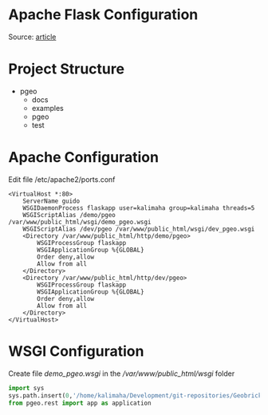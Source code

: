 Apache Flask Configuration
====
Source: [article](https://beagle.whoi.edu/redmine/projects/ibt/wiki/Deploying_Flask_Apps_with_Apache_and_Mod_WSGI)

Project Structure
========
* pgeo
    * docs
    * examples
    * pgeo
    * test

Apache Configuration
========
Edit file /etc/apache2/ports.conf 
```script
<VirtualHost *:80>
	ServerName guido
	WSGIDaemonProcess flaskapp user=kalimaha group=kalimaha threads=5
	WSGIScriptAlias /demo/pgeo /var/www/public_html/wsgi/demo_pgeo.wsgi
	WSGIScriptAlias /dev/pgeo /var/www/public_html/wsgi/dev_pgeo.wsgi
	<Directory /var/www/public_html/http/demo/pgeo>
		WSGIProcessGroup flaskapp
		WSGIApplicationGroup %{GLOBAL}
		Order deny,allow
		Allow from all
	</Directory>
	<Directory /var/www/public_html/http/dev/pgeo>
		WSGIProcessGroup flaskapp
		WSGIApplicationGroup %{GLOBAL}
		Order deny,allow
		Allow from all
	</Directory>
</VirtualHost>
```

WSGI Configuration
========
Create file *demo_pgeo.wsgi* in the */var/www/public_html/wsgi* folder
```python
import sys
sys.path.insert(0,'/home/kalimaha/Development/git-repositories/Geobricks/pgeo')
from pgeo.rest import app as application
```
